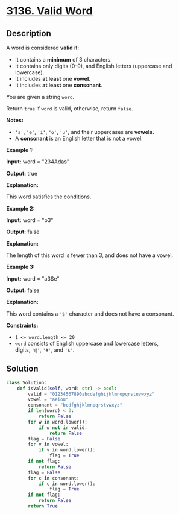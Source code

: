 # [3136. Valid Word](https://leetcode.com/problems/valid-word/description/?envType=daily-question&envId=2025-07-15)

## Description

A word is considered **valid** if:

- It contains a **minimum** of 3 characters.
- It contains only digits (0-9), and English letters (uppercase and lowercase).
- It includes **at least** one **vowel**.
- It includes **at least** one **consonant**.

You are given a string `word`.

Return `true` if `word` is valid, otherwise, return `false`.

**Notes:**

- `'a'`, `'e'`, `'i'`, `'o'`, `'u'`, and their uppercases are **vowels**.
- A **consonant** is an English letter that is not a vowel.

**Example 1:**

**Input:** word = "234Adas"

**Output:** true

**Explanation:**

This word satisfies the conditions.

**Example 2:**

**Input:** word = "b3"

**Output:** false

**Explanation:**

The length of this word is fewer than 3, and does not have a vowel.

**Example 3:**

**Input:** word = "a3$e"

**Output:** false

**Explanation:**

This word contains a `'$'` character and does not have a consonant.

**Constraints:**

- `1 <= word.length <= 20`
- `word` consists of English uppercase and lowercase letters, digits, `'@'`, `'#'`, and `'$'`.



## Solution

```python
class Solution:
    def isValid(self, word: str) -> bool:
        valid = "01234567890abcdefghijklmnopqrstuvwxyz"
        vowel = "aeiou"
        consonant = "bcdfghjklmnpqrstvwxyz"
        if len(word) < 3:
            return False
        for w in word.lower():
            if w not in valid:
                return False
        flag = False
        for v in vowel:
            if v in word.lower():
                flag = True
        if not flag:
            return False
        flag = False
        for c in consonant:
            if c in word.lower():
                flag = True 
        if not flag:
            return False
        return True          
```